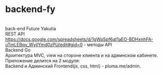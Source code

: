 # backend-fy
<br>back-end Future Yakutia
<br>REST API
<br>https://docs.google.com/spreadsheets/d/1gWaSpf6at1aEO-BDHxnhFA-uTmLEBqv_WyilYmd0zPU/edit#gid=0 - методы API
<br>Backend Go
<br>Архитектура MVC, view на стороне клиента и на админском кабинете.
<br>Приложение делится на 2 модуля:
<br>Backend и Админский Frontend(js, css, html) - pluma.me/admin.

